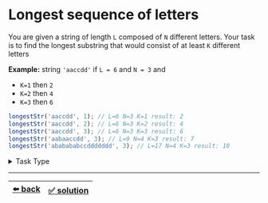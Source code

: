 # Longest sequence of letters

You are given a string of length `L` composed of `N` different letters. Your task is to find the longest substring that would consist of at least `K` different letters

__Example:__
string `'aaccdd'` if `L = 6` and `N = 3` and
- `K=1` then `2`
- `K=2` then `4`
- `K=3` then `6`

```js
longestStr('aaccdd', 1); // L=6 N=3 K=1 result: 2
longestStr('aaccdd', 2); // L=6 N=3 K=2 result: 4
longestStr('aaccdd', 3); // L=6 N=3 K=3 result: 6
longestStr('aabaaccdd', 3); // L=9 N=4 K=3 result: 7
longestStr('ababababccddddddd', 3); // L=17 N=4 K=3 result: 10
```

<details>

<summary>Task Type</summary>

It is one of those tasks where you use two pointers (save indexes like `i` and `j` to a variable) to iterate an array _specially_ for example by increasing / decrasing either one or the other or both pointers per iteration. Here is [another task](../most-water/task.md) whose solution uses similar mechanics

But for this particular task you may also need to enable the _power of hashmap_

</details>

---

| [:arrow_left: back](../README.md) | [:white_check_mark: solution](./solution.js) |
| :---: | :---: |
